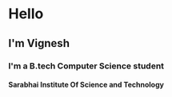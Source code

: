 # Hello
## I'm Vignesh
### I'm a B.tech Computer Science student
#### Sarabhai Institute Of Science and Technology
